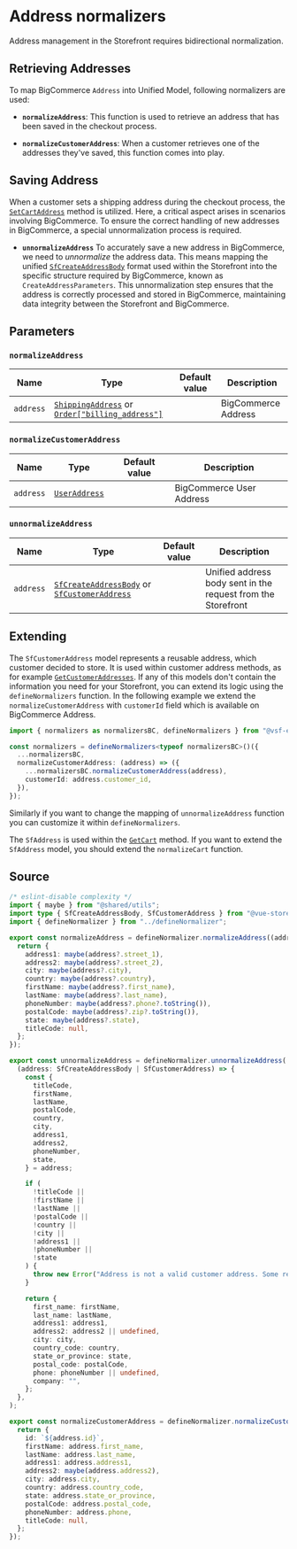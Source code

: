 # Address normalizers

Address management in the Storefront requires bidirectional normalization.

## Retrieving Addresses

To map BigCommerce `Address` into Unified Model, following normalizers are used:

- **`normalizeAddress`**: This function is used to retrieve an address that has been saved in the checkout process.

- **`normalizeCustomerAddress`**: When a customer retrieves one of the addresses they've saved, this function comes into play.

## Saving Address

When a customer sets a shipping address during the checkout process, the [`SetCartAddress`](/unified-data-layer/unified-methods/checkout#setcartaddress) method is utilized. Here, a critical aspect arises in scenarios involving BigCommerce. To ensure the correct handling of new addresses in BigCommerce, a special unnormalization process is required.

- **`unnormalizeAddress`** To accurately save a new address in BigCommerce, we need to _unnormalize_ the address data. This means mapping the unified [`SfCreateAddressBody`](/unified-data-layer/unified-data-model#sfcreateaddressbody) format used within the Storefront into the specific structure required by BigCommerce, known as `CreateAddressParameters`. This unnormalization step ensures that the address is correctly processed and stored in BigCommerce, maintaining data integrity between the Storefront and BigCommerce.

## Parameters

### `normalizeAddress`

| Name      | Type                                                                                                                                                                                                                                  | Default value | Description         |
| --------- | ------------------------------------------------------------------------------------------------------------------------------------------------------------------------------------------------------------------------------------- | ------------- | ------------------- |
| `address` | [`ShippingAddress`](https://docs.alokai.com/integrations/bigcommerce/api/bigcommerce-types/ShippingAddress) or [`Order["billing_address"]`](https://docs.alokai.com/integrations/bigcommerce/api/bigcommerce-types/Order) |               | BigCommerce Address |

### `normalizeCustomerAddress`

| Name      | Type                                                                                                      | Default value | Description              |
| --------- | --------------------------------------------------------------------------------------------------------- | ------------- | ------------------------ |
| `address` | [`UserAddress`](https://docs.alokai.com/integrations/bigcommerce/api/bigcommerce-types/UserAddress) |               | BigCommerce User Address |

### `unnormalizeAddress`

| Name      | Type                                                                                                                                                                             | Default value | Description                                                  |
| --------- | -------------------------------------------------------------------------------------------------------------------------------------------------------------------------------- | ------------- | ------------------------------------------------------------ |
| `address` | [`SfCreateAddressBody`](/unified-data-layer/unified-data-model#sfcreateaddressbody) or [`SfCustomerAddress`](/unified-data-layer/unified-data-model#sfcustomeraddress) |               | Unified address body sent in the request from the Storefront |

## Extending

The `SfCustomerAddress` model represents a reusable address, which customer decided to store. It is used within customer address methods, as for example [`GetCustomerAddresses`](/unified-data-layer/unified-methods/customer#getcustomeraddresses). If any of this models don't contain the information you need for your Storefront, you can extend its logic using the `defineNormalizers` function. In the following example we extend the `normalizeCustomerAddress` with `customerId` field which is available on BigCommerce Address.

```ts
import { normalizers as normalizersBC, defineNormalizers } from "@vsf-enterprise/unified-api-bigcommerce";

const normalizers = defineNormalizers<typeof normalizersBC>()({
  ...normalizersBC,
  normalizeCustomerAddress: (address) => ({
    ...normalizersBC.normalizeCustomerAddress(address),
    customerId: address.customer_id,
  }),
});
```

Similarly if you want to change the mapping of `unnormalizeAddress` function you can customize it within `defineNormalizers`.

The `SfAddress` is used within the [`GetCart`](/unified-data-layer/unified-methods/cart#getcart) method. If you want to extend the `SfAddress` model, you should extend the `normalizeCart` function.

## Source

```ts [address.ts]
/* eslint-disable complexity */
import { maybe } from "@shared/utils";
import type { SfCreateAddressBody, SfCustomerAddress } from "@vue-storefront/unified-data-model";
import { defineNormalizer } from "../defineNormalizer";

export const normalizeAddress = defineNormalizer.normalizeAddress((address) => {
  return {
    address1: maybe(address?.street_1),
    address2: maybe(address?.street_2),
    city: maybe(address?.city),
    country: maybe(address?.country),
    firstName: maybe(address?.first_name),
    lastName: maybe(address?.last_name),
    phoneNumber: maybe(address?.phone?.toString()),
    postalCode: maybe(address?.zip?.toString()),
    state: maybe(address?.state),
    titleCode: null,
  };
});

export const unnormalizeAddress = defineNormalizer.unnormalizeAddress(
  (address: SfCreateAddressBody | SfCustomerAddress) => {
    const {
      titleCode,
      firstName,
      lastName,
      postalCode,
      country,
      city,
      address1,
      address2,
      phoneNumber,
      state,
    } = address;

    if (
      !titleCode ||
      !firstName ||
      !lastName ||
      !postalCode ||
      !country ||
      !city ||
      !address1 ||
      !phoneNumber ||
      !state
    ) {
      throw new Error("Address is not a valid customer address. Some required fields are missing");
    }

    return {
      first_name: firstName,
      last_name: lastName,
      address1: address1,
      address2: address2 || undefined,
      city: city,
      country_code: country,
      state_or_province: state,
      postal_code: postalCode,
      phone: phoneNumber || undefined,
      company: "",
    };
  },
);

export const normalizeCustomerAddress = defineNormalizer.normalizeCustomerAddress((address) => {
  return {
    id: `${address.id}`,
    firstName: address.first_name,
    lastName: address.last_name,
    address1: address.address1,
    address2: maybe(address.address2),
    city: address.city,
    country: address.country_code,
    state: address.state_or_province,
    postalCode: address.postal_code,
    phoneNumber: address.phone,
    titleCode: null,
  };
});

```
